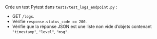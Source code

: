 Crée un test Pytest dans `tests/test_logs_endpoint.py` :
- GET `/logs`.  
- Vérifie `response.status_code == 200`.  
- Vérifie que la réponse JSON est une liste non vide d’objets contenant `"timestamp"`, `"level"`, `"msg"`.
